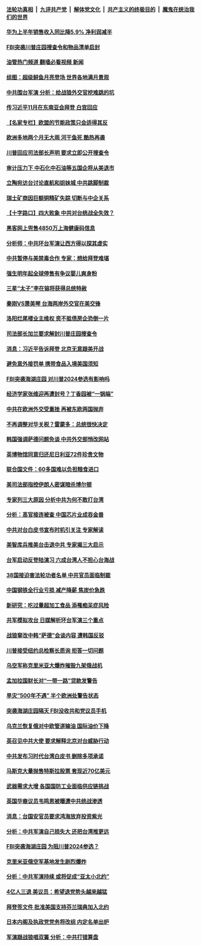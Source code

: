 ####  [法轮功真相](../../../../basic/blob/master/README.md?t=08131031) &nbsp;|&nbsp; [九评共产党](../../../../9ping.md/blob/master/README.md?t=08131031) &nbsp;|&nbsp; [解体党文化](../../../../jtdwh.md/blob/master/README.md?t=08131031)  &nbsp;|&nbsp; [共产主义的终极目的](../../../../gczydzjmd.md/blob/master/README.md?t=08131031) &nbsp;|&nbsp; [魔鬼在统治我们的世界](../../../../mgztzwmdsj.md/blob/master/README.md?t=08131031) 

#### [华为上半年销售收入同比降5.9% 净利润减半](../pages/nsc418/n13801088.md?t=08131031) 

#### [FBI突袭川普庄园搜查令和物品清单启封](../pages/nsc418/n13801219.md?t=08131031) 

#### [油管热门频道 翻墙必看视频 新闻](http://45.76.130.85:81/youtube.html?08131031)

#### [组图：超级鲟鱼月亮登场 世界各地满月景观](../pages/nsc418/n13801005.md?t=08131031) 

#### [中共围台军演 分析：给战狼外交官挖难跳的坑](../pages/nsc418/n13801107.md?t=08131031) 

#### [传习近平11月在东南亚会拜登 白宫回应](../pages/nsc418/n13801224.md?t=08131031) 

#### [【名家专栏】欧盟的节能政策只会适得其反](../pages/nsc418/n13801118.md?t=08131031) 

#### [欧洲多地两个月无大雨 河干鱼死 酷热再袭](../pages/nsc418/n13801214.md?t=08131031) 

#### [川普回应司法部长声明 要求立即公开搜查令](../pages/nsc418/n13801161.md?t=08131031) 

#### [审计压力下 中石化中石油等五国企将从美退市](../pages/nsc418/n13801151.md?t=08131031) 

#### [立陶宛访台讨论直航和姐妹城 中共跳脚制裁](../pages/nsc418/n13801195.md?t=08131031) 

#### [瑞士矿商因巨额铜精矿失踪 切断与中企关系](../pages/nsc418/n13801089.md?t=08131031) 

#### [【十字路口】四大败象 中共对台统战全失效？](../pages/nsc418/n13800353.md?t=08131031) 

#### [黑客网上兜售4850万上海健康码信息](../pages/nsc418/n13800999.md?t=08131031) 

#### [分析师：中共环台军演让西方得以探其虚实](../pages/nsc418/n13800995.md?t=08131031) 

#### [中共暂停与美禁毒合作 专家：想给拜登难堪](../pages/nsc418/n13800862.md?t=08131031) 

#### [强生明年起全球停售有争议婴儿爽身粉](../pages/nsc418/n13800779.md?t=08131031) 

#### [三星“太子”李在镕将获得总统特赦](../pages/nsc418/n13800778.md?t=08131031) 

#### [秦刚VS萧美琴 台海两岸外交官在美交锋](../pages/nsc418/n13800556.md?t=08131031) 

#### [洛阳烂尾楼业主维权 资不抵债房企恐倒一片](../pages/nsc418/n13800302.md?t=08131031) 

#### [司法部长加兰要求解封川普庄园搜查令](../pages/nsc418/n13800552.md?t=08131031) 

#### [消息：习近平告诉拜登 北京无意跟美开战](../pages/nsc418/n13800541.md?t=08131031) 

#### [避免意外接罚单 携带食品入境美国须知](../pages/nsc418/n13800380.md?t=08131031) 

#### [FBI突袭海湖庄园 对川普2024参选有影响吗](../pages/nsc418/n13800411.md?t=08131031) 

#### [经济学家张维迎再遭封号？丁香园被“一锅端”](../pages/nsc418/n13800289.md?t=08131031) 

#### [中共在欧洲外交受重挫 再被东欧两国抛弃](../pages/nsc418/n13800499.md?t=08131031) 

#### [不再调整对华关税？雷蒙多：总统很快决定](../pages/nsc418/n13800218.md?t=08131031) 

#### [韩国强调萨德问题免谈 中共外交部悄改网站](../pages/nsc418/n13800430.md?t=08131031) 

#### [英博物馆同意归还尼日利亚72件珍贵文物](../pages/nsc418/n13800100.md?t=08131031) 

#### [联合国文件：60多国难以负担粮食进口](../pages/nsc418/n13800284.md?t=08131031) 

#### [美司法部指控伊朗人密谋暗杀博尔顿](../pages/nsc418/n13800161.md?t=08131031) 

#### [专家列三大原因 分析中共为何不敢打台湾](../pages/nsc418/n13800189.md?t=08131031) 

#### [分析：高官接连被查 中国芯片业成吞金兽](../pages/nsc418/n13799810.md?t=08131031) 

#### [中共对台白皮书宣布时机引关注 专家解读](../pages/nsc418/n13799899.md?t=08131031) 

#### [美智库兵推美台击退中共 专家揭三大启示](../pages/nsc418/n13799676.md?t=08131031) 

#### [台军启动反登陆演习 六成台湾人不担心台海战](../pages/nsc418/n13799848.md?t=08131031) 

#### [38国接迫害法轮功者名单 中共官员面临制裁](../pages/nsc418/n13799696.md?t=08131031) 

#### [中国钢铁全行业亏损 减产降薪 焦炭价急跌](../pages/nsc418/n13799650.md?t=08131031) 

#### [新研究：吃过量超加工食品 添罹痴呆症风险](../pages/nsc418/n13799787.md?t=08131031) 

#### [共军模拟攻台 日媒解析环台军演三个重点](../pages/nsc418/n13799801.md?t=08131031) 

#### [战狼窜改中韩“萨德”会谈内容 遭韩国反驳](../pages/nsc418/n13799823.md?t=08131031) 

#### [川普接受纽约总检察长质询 拒答一切问题](../pages/nsc418/n13799778.md?t=08131031) 

#### [乌空军称克里米亚大爆炸摧毁九架俄战机](../pages/nsc418/n13799695.md?t=08131031) 

#### [孟加拉国财长对“一带一路”贷款发警告](../pages/nsc418/n13799259.md?t=08131031) 

#### [旱灾“500年不遇” 半个欧洲处警告状态](../pages/nsc418/n13799773.md?t=08131031) 

#### [突袭海湖庄园隔天 FBI没收共和党议员手机](../pages/nsc418/n13799749.md?t=08131031) 

#### [乌克兰恢复俄对中欧管道输油 国际油价下降](../pages/nsc418/n13799001.md?t=08131031) 

#### [英召见中共大使 要求解释北京对台威胁行动](../pages/nsc418/n13799683.md?t=08131031) 

#### [中共发布习时代台湾白皮书 删除多项承诺](../pages/nsc418/n13799640.md?t=08131031) 

#### [马斯克大量抛售特斯拉股票 套现近70亿美元](../pages/nsc418/n13799547.md?t=08131031) 

#### [武器需求大增 各国国防工业面临供应链挑战](../pages/nsc418/n13799512.md?t=08131031) 

#### [英国华裔议员韦鸣恩被曝遭中共统战渗透](../pages/nsc418/n13799344.md?t=08131031) 

#### [消息：台国安官员要求鸿海放弃投资紫光](../pages/nsc418/n13799229.md?t=08131031) 

#### [分析：中共军演自己损失大 还把台湾推更远](../pages/nsc418/n13798501.md?t=08131031) 

#### [FBI突袭海湖庄园 为阻川普2024参选？](../pages/nsc418/n13798986.md?t=08131031) 

#### [克里米亚俄空军基地发生剧烈爆炸](../pages/nsc418/n13799101.md?t=08131031) 

#### [分析：中共军演持续 或将促成“亚太小北约”](../pages/nsc418/n13798844.md?t=08131031) 

#### [4亿人三退 美议员：希望退党势头越来越猛](../pages/nsc418/n13798881.md?t=08131031) 

#### [拜登签文件 批准美国支持芬兰瑞典加入北约](../pages/nsc418/n13799045.md?t=08131031) 

#### [日本内阁及执政党党务将改组 内定名单出炉](../pages/nsc418/n13799007.md?t=08131031) 

#### [军演跟战狼唱双簧 分析：中共打错算盘](../pages/nsc418/n13799011.md?t=08131031) 

<img src='http://gfw-breaker.win/goodnews/indexes/nsc418.md' width='0px' height='0px'/>
